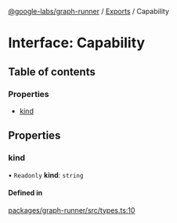 [@google-labs/graph-runner](../README.md) / [Exports](../modules.md) / Capability

# Interface: Capability

## Table of contents

### Properties

- [kind](Capability.md#kind)

## Properties

### kind

• `Readonly` **kind**: `string`

#### Defined in

[packages/graph-runner/src/types.ts:10](https://github.com/breadboard-ai/breadboard/blob/5005f139/packages/graph-runner/src/types.ts#L10)
